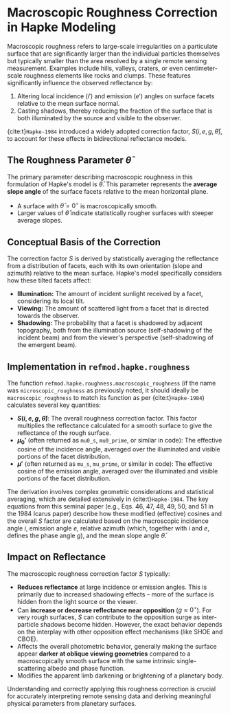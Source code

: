# Macroscopic Roughness Correction in Hapke Modeling

Macroscopic roughness refers to large-scale irregularities on a particulate surface that are significantly larger than the individual particles themselves but typically smaller than the area resolved by a single remote sensing measurement. Examples include hills, valleys, craters, or even centimeter-scale roughness elements like rocks and clumps. These features significantly influence the observed reflectance by:

1.  Altering local incidence ($i'$) and emission ($e'$) angles on surface facets relative to the mean surface normal.
2.  Casting shadows, thereby reducing the fraction of the surface that is both illuminated by the source and visible to the observer.

{cite:t}`Hapke-1984` introduced a widely adopted correction factor, $S(i, e, g, \bar{\theta})$, to account for these effects in bidirectional reflectance models.

## The Roughness Parameter $\bar{\theta}$

The primary parameter describing macroscopic roughness in this formulation of Hapke's model is $\bar{\theta}$. This parameter represents the **average slope angle** of the surface facets relative to the mean horizontal plane.

- A surface with $\bar{\theta} = 0^\circ$ is macroscopically smooth.
- Larger values of $\bar{\theta}$ indicate statistically rougher surfaces with steeper average slopes.

## Conceptual Basis of the Correction

The correction factor $S$ is derived by statistically averaging the reflectance from a distribution of facets, each with its own orientation (slope and azimuth) relative to the mean surface. Hapke's model specifically considers how these tilted facets affect:

- **Illumination:** The amount of incident sunlight received by a facet, considering its local tilt.
- **Viewing:** The amount of scattered light from a facet that is directed towards the observer.
- **Shadowing:** The probability that a facet is shadowed by adjacent topography, both from the illumination source (self-shadowing of the incident beam) and from the viewer's perspective (self-shadowing of the emergent beam).

## Implementation in `refmod.hapke.roughness`

The function `refmod.hapke.roughness.macroscopic_roughness` (if the name was `microscopic_roughness` as previously noted, it should ideally be `macroscopic_roughness` to match its function as per {cite:t}`Hapke-1984`) calculates several key quantities:

- **$S(i, e, g, \bar{\theta})$**: The overall roughness correction factor. This factor multiplies the reflectance calculated for a smooth surface to give the reflectance of the rough surface.
- **$\mu_0'$** (often returned as `mu0_s`, `mu0_prime`, or similar in code): The effective cosine of the incidence angle, averaged over the illuminated and visible portions of the facet distribution.
- **$\mu'$** (often returned as `mu_s`, `mu_prime`, or similar in code): The effective cosine of the emission angle, averaged over the illuminated and visible portions of the facet distribution.

The derivation involves complex geometric considerations and statistical averaging, which are detailed extensively in {cite:t}`Hapke-1984`. The key equations from this seminal paper (e.g., Eqs. 46, 47, 48, 49, 50, and 51 in the 1984 Icarus paper) describe how these modified (effective) cosines and the overall $S$ factor are calculated based on the macroscopic incidence angle $i$, emission angle $e$, relative azimuth (which, together with $i$ and $e$, defines the phase angle $g$), and the mean slope angle $\bar{\theta}$.

## Impact on Reflectance

The macroscopic roughness correction factor $S$ typically:

- **Reduces reflectance** at large incidence or emission angles. This is primarily due to increased shadowing effects – more of the surface is hidden from the light source or the viewer.
- Can **increase or decrease reflectance near opposition** ($g \approx 0^\circ$). For very rough surfaces, $S$ can contribute to the opposition surge as inter-particle shadows become hidden. However, the exact behavior depends on the interplay with other opposition effect mechanisms (like SHOE and CBOE).
- Affects the overall photometric behavior, generally making the surface appear **darker at oblique viewing geometries** compared to a macroscopically smooth surface with the same intrinsic single-scattering albedo and phase function.
- Modifies the apparent limb darkening or brightening of a planetary body.

Understanding and correctly applying this roughness correction is crucial for accurately interpreting remote sensing data and deriving meaningful physical parameters from planetary surfaces.
